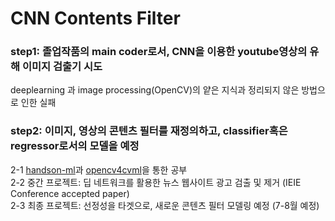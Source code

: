 # CNN Contents Filter
### step1: 졸업작품의 main coder로서, CNN을 이용한 youtube영상의 유해 이미지 검출기 시도
   deeplearning 과 image processing(OpenCV)의 얕은 지식과 정리되지 않은 방법으로 인한 실패  
### step2: 이미지, 영상의 콘텐츠 필터를 재정의하고, classifier혹은 regressor로서의 모델을 예정
   2-1 [handson-ml](https://github.com/rickiepark/handson-ml)과 [opencv4cvml](https://www.github.com/sunkyoo/opencv4cvml)을 통한 공부  
   2-2 중간 프로젝트: 딥 네트워크를 활용한 뉴스 웹사이트 광고 검출 및 제거 (IEIE Conference accepted paper)  
   2-3 최종 프로젝트: 선정성을 타겟으로, 새로운 콘텐츠 필터 모델링 예정 (7-8월 예정)
